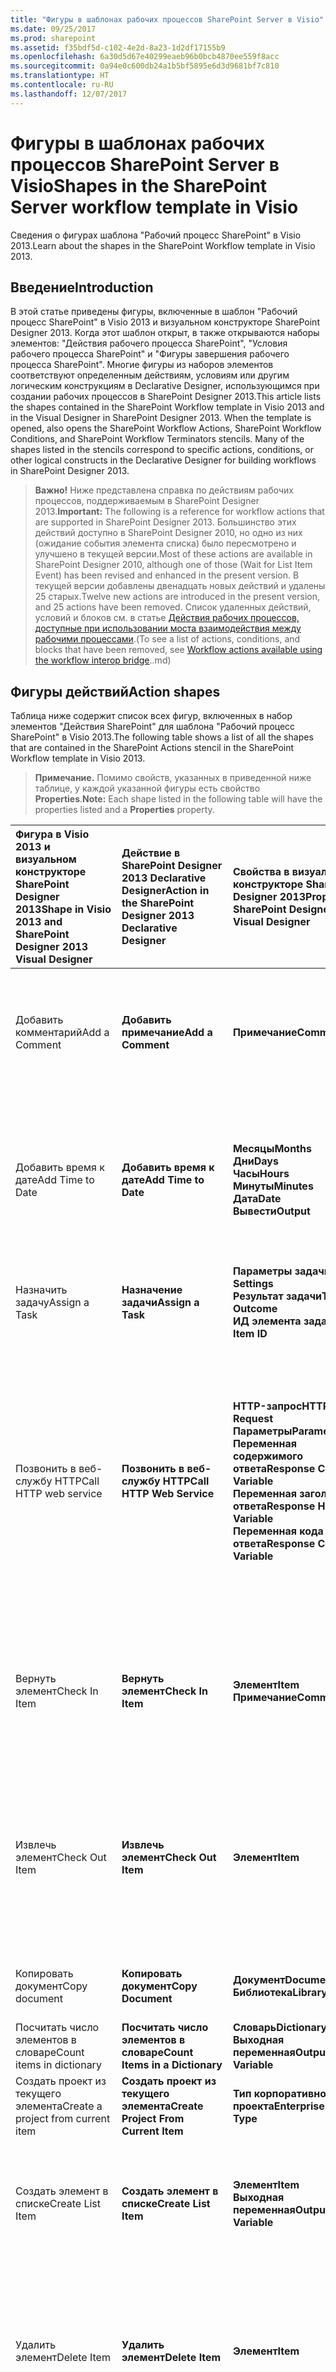 ```yaml
---
title: "Фигуры в шаблонах рабочих процессов SharePoint Server в Visio"
ms.date: 09/25/2017
ms.prod: sharepoint
ms.assetid: f35bdf5d-c102-4e2d-8a23-1d2df17155b9
ms.openlocfilehash: 6a30d5d67e40299eaeb96b0bcb4870ee559f8acc
ms.sourcegitcommit: 0a94e0c600db24a1b5bf5895e6d3d9681bf7c810
ms.translationtype: HT
ms.contentlocale: ru-RU
ms.lasthandoff: 12/07/2017
---
```

# <a name="shapes-in-the-sharepoint-server-workflow-template-in-visio"></a><span data-ttu-id="201c4-102">Фигуры в шаблонах рабочих процессов SharePoint Server в Visio</span><span class="sxs-lookup"><span data-stu-id="201c4-102">Shapes in the SharePoint Server workflow template in Visio</span></span>
<span data-ttu-id="201c4-103">Сведения о фигурах шаблона "Рабочий процесс SharePoint" в Visio 2013.</span><span class="sxs-lookup"><span data-stu-id="201c4-103">Learn about the shapes in the SharePoint Workflow template in Visio 2013.</span></span>
## <a name="introduction"></a><span data-ttu-id="201c4-104">Введение</span><span class="sxs-lookup"><span data-stu-id="201c4-104">Introduction</span></span>
<span data-ttu-id="201c4-105"><a name="VSSPD_Shapes_Intro"> </a></span><span class="sxs-lookup"><span data-stu-id="201c4-105"><a name="VSSPD_Shapes_Intro"> </a></span></span>

<span data-ttu-id="201c4-p101">В этой статье приведены фигуры, включенные в шаблон "Рабочий процесс SharePoint" в Visio 2013 и визуальном конструкторе SharePoint Designer 2013. Когда этот шаблон открыт, в также открываются наборы элементов: "Действия рабочего процесса SharePoint", "Условия рабочего процесса SharePoint" и "Фигуры завершения рабочего процесса SharePoint". Многие фигуры из наборов элементов соответствуют определенным действиям, условиям или другим логическим конструкциям в Declarative Designer, использующимся при создании рабочих процессов в SharePoint Designer 2013.</span><span class="sxs-lookup"><span data-stu-id="201c4-p101">This article lists the shapes contained in the SharePoint Workflow template in Visio 2013 and in the Visual Designer in SharePoint Designer 2013. When the template is opened, also opens the SharePoint Workflow Actions, SharePoint Workflow Conditions, and SharePoint Workflow Terminators stencils. Many of the shapes listed in the stencils correspond to specific actions, conditions, or other logical constructs in the Declarative Designer for building workflows in SharePoint Designer 2013.</span></span>
  
    
    

> <span data-ttu-id="201c4-109">**Важно!** Ниже представлена справка по действиям рабочих процессов, поддерживаемым в SharePoint Designer 2013.</span><span class="sxs-lookup"><span data-stu-id="201c4-109">**Important:** The following is a reference for workflow actions that are supported in SharePoint Designer 2013.</span></span> <span data-ttu-id="201c4-110">Большинство этих действий доступно в SharePoint Designer 2010, но одно из них (ожидание события элемента списка) было пересмотрено и улучшено в текущей версии.</span><span class="sxs-lookup"><span data-stu-id="201c4-110">Most of these actions are available in SharePoint Designer 2010, although one of those (Wait for List Item Event) has been revised and enhanced in the present version.</span></span> <span data-ttu-id="201c4-111">В текущей версии добавлены двенадцать новых действий и удалены 25 старых.</span><span class="sxs-lookup"><span data-stu-id="201c4-111">Twelve new actions are introduced in the present version, and 25 actions have been removed.</span></span> <span data-ttu-id="201c4-112">Список удаленных действий, условий и блоков см. в статье [Действия рабочих процессов, доступные при использовании моста взаимодействия между рабочими процессами](workflow-actions-available-using-the-workflow-interop-bridge.md).</span><span class="sxs-lookup"><span data-stu-id="201c4-112">(To see a list of actions, conditions, and blocks that have been removed, see  [Workflow actions available using the workflow interop bridge](workflow-actions-available-using-the-workflow-interop-bridge.md)..md)</span></span> 
  
    
    


## <a name="action-shapes"></a><span data-ttu-id="201c4-113">Фигуры действий</span><span class="sxs-lookup"><span data-stu-id="201c4-113">Action shapes</span></span>
<span data-ttu-id="201c4-114"><a name="VSSDP_Actions"> </a></span><span class="sxs-lookup"><span data-stu-id="201c4-114"><a name="VSSDP_Actions"> </a></span></span>

<span data-ttu-id="201c4-115">Таблица ниже содержит список всех фигур, включенных в набор элементов "Действия SharePoint" для шаблона "Рабочий процесс SharePoint" в Visio 2013.</span><span class="sxs-lookup"><span data-stu-id="201c4-115">The following table shows a list of all the shapes that are contained in the SharePoint Actions stencil in the SharePoint Workflow template in Visio 2013.</span></span>
  
    
    

> <span data-ttu-id="201c4-116">**Примечание.** Помимо свойств, указанных в приведенной ниже таблице, у каждой указанной фигуры есть свойство **Properties**.</span><span class="sxs-lookup"><span data-stu-id="201c4-116">**Note:** Each shape listed in the following table will have the properties listed and a **Properties** property.</span></span>
  
    
    



|<span data-ttu-id="201c4-117">**Фигура в Visio 2013 и визуальном конструкторе SharePoint Designer 2013**</span><span class="sxs-lookup"><span data-stu-id="201c4-117">**Shape in Visio 2013 and SharePoint Designer 2013 Visual Designer**</span></span>|<span data-ttu-id="201c4-118">**Действие в SharePoint Designer 2013 Declarative Designer**</span><span class="sxs-lookup"><span data-stu-id="201c4-118">**Action in the SharePoint Designer 2013 Declarative Designer**</span></span>|<span data-ttu-id="201c4-119">**Свойства в визуальном конструкторе SharePoint Designer 2013**</span><span class="sxs-lookup"><span data-stu-id="201c4-119">**Properties in SharePoint Designer 2013 Visual Designer**</span></span>|<span data-ttu-id="201c4-120">**Описание**</span><span class="sxs-lookup"><span data-stu-id="201c4-120">**Description**</span></span>|
|:-----|:-----|:-----|:-----|
|<span data-ttu-id="201c4-121">Добавить комментарий</span><span class="sxs-lookup"><span data-stu-id="201c4-121">Add a Comment</span></span>  <br/> |<span data-ttu-id="201c4-122">**Добавить примечание**</span><span class="sxs-lookup"><span data-stu-id="201c4-122">**Add a Comment**</span></span> <br/> |<span data-ttu-id="201c4-123">**Примечание**</span><span class="sxs-lookup"><span data-stu-id="201c4-123">**Comment**</span></span> <br/> |<span data-ttu-id="201c4-p103">Позволяет оставлять в конструкторе рабочих процессов информативные примечания для справки. Это особенно полезно, когда с рабочим процессом одновременно работают другие пользователи.</span><span class="sxs-lookup"><span data-stu-id="201c4-p103">Enables you to leave informative comments in the workflow designer for reference purposes. This is especially helpful when there are other users collaborating on the workflow.</span></span>  <br/> |
|<span data-ttu-id="201c4-126">Добавить время к дате</span><span class="sxs-lookup"><span data-stu-id="201c4-126">Add Time to Date</span></span>  <br/> |<span data-ttu-id="201c4-127">**Добавить время к дате**</span><span class="sxs-lookup"><span data-stu-id="201c4-127">**Add Time to Date**</span></span> <br/> |<span data-ttu-id="201c4-128">**Месяцы**</span><span class="sxs-lookup"><span data-stu-id="201c4-128">**Months**</span></span> <br/> <span data-ttu-id="201c4-129">**Дни**</span><span class="sxs-lookup"><span data-stu-id="201c4-129">**Days**</span></span> <br/> <span data-ttu-id="201c4-130">**Часы**</span><span class="sxs-lookup"><span data-stu-id="201c4-130">**Hours**</span></span> <br/> <span data-ttu-id="201c4-131">**Минуты**</span><span class="sxs-lookup"><span data-stu-id="201c4-131">**Minutes**</span></span> <br/> <span data-ttu-id="201c4-132">**Дата**</span><span class="sxs-lookup"><span data-stu-id="201c4-132">**Date**</span></span> <br/> <span data-ttu-id="201c4-133">**Вывести**</span><span class="sxs-lookup"><span data-stu-id="201c4-133">**Output**</span></span> <br/> |<span data-ttu-id="201c4-p104">Добавляет конкретное время в минутах, часах, днях или месяцах к дате и сохраняет выходное значение как переменную. Дата может быть текущей датой, указанной датой или подстановкой. Значение "Текущая дата" возвращает значение полуночи в формате UTC.</span><span class="sxs-lookup"><span data-stu-id="201c4-p104">Adds a specific time in minutes, hours, days, or months to a date, and stores the output value as a variable. The date can be a current data, specific date, or a lookup. The 'Current Date' value returns UTC midnight.</span></span>  <br/> |
|<span data-ttu-id="201c4-137">Назначить задачу</span><span class="sxs-lookup"><span data-stu-id="201c4-137">Assign a Task</span></span>  <br/> |<span data-ttu-id="201c4-138">**Назначение задачи**</span><span class="sxs-lookup"><span data-stu-id="201c4-138">**Assign a Task**</span></span> <br/> |<span data-ttu-id="201c4-139">**Параметры задачи**</span><span class="sxs-lookup"><span data-stu-id="201c4-139">**Task Settings**</span></span> <br/> <span data-ttu-id="201c4-140">**Результат задачи**</span><span class="sxs-lookup"><span data-stu-id="201c4-140">**Task Outcome**</span></span> <br/> <span data-ttu-id="201c4-141">**ИД элемента задачи**</span><span class="sxs-lookup"><span data-stu-id="201c4-141">**Task Item ID**</span></span> <br/> |<span data-ttu-id="201c4-142">Назначает пользователю задачу рабочего процесса и устанавливает конечный срок завершения проекта.</span><span class="sxs-lookup"><span data-stu-id="201c4-142">Assigns a workflow task to a user and establishes a due date for completion of the task.</span></span>  <br/> |
|<span data-ttu-id="201c4-143">Позвонить в веб-службу HTTP</span><span class="sxs-lookup"><span data-stu-id="201c4-143">Call HTTP web service</span></span>  <br/> |<span data-ttu-id="201c4-144">**Позвонить в веб-службу HTTP**</span><span class="sxs-lookup"><span data-stu-id="201c4-144">**Call HTTP Web Service**</span></span> <br/> |<span data-ttu-id="201c4-145">**HTTP-запрос**</span><span class="sxs-lookup"><span data-stu-id="201c4-145">**HTTP Request**</span></span> <br/> <span data-ttu-id="201c4-146">**Параметры**</span><span class="sxs-lookup"><span data-stu-id="201c4-146">**Parameters**</span></span> <br/> <span data-ttu-id="201c4-147">**Переменная содержимого ответа**</span><span class="sxs-lookup"><span data-stu-id="201c4-147">**Response Content Variable**</span></span> <br/> <span data-ttu-id="201c4-148">**Переменная заголовка ответа**</span><span class="sxs-lookup"><span data-stu-id="201c4-148">**Response Header Variable**</span></span> <br/> <span data-ttu-id="201c4-149">**Переменная кода ответа**</span><span class="sxs-lookup"><span data-stu-id="201c4-149">**Response Code Variable**</span></span> <br/> |<span data-ttu-id="201c4-150">Работает в качестве вызова метода из веб-службы HTTP.</span><span class="sxs-lookup"><span data-stu-id="201c4-150">Functions as a method call to a HTTP web service.</span></span>  <br/> <span data-ttu-id="201c4-151">**Примечание.** Текущая сборка поддерживает вызовы SharePoint только для **анонимных** служб HTTP и только с использованием **строковых** параметров и возвращаемых данных.</span><span class="sxs-lookup"><span data-stu-id="201c4-151">**Note:** The current build supports SharePoint calls only to **anonymous** HTTP services and only using **string** parameters and return types.</span></span> <span data-ttu-id="201c4-152">Кроме того, не поддерживаются составные XML-элементы.</span><span class="sxs-lookup"><span data-stu-id="201c4-152">Also, we do not support composite XML elements.</span></span> <span data-ttu-id="201c4-153">Кроме того, обратите внимание, что в настоящее время поддерживается только классическая служба ASMX и не поддерживается служба WCG.</span><span class="sxs-lookup"><span data-stu-id="201c4-153">Note, too, that we currently support classic ASMX only and do not provide support for the WCG service.</span></span>          |
|<span data-ttu-id="201c4-154">Вернуть элемент</span><span class="sxs-lookup"><span data-stu-id="201c4-154">Check In Item</span></span>  <br/> |<span data-ttu-id="201c4-155">**Вернуть элемент**</span><span class="sxs-lookup"><span data-stu-id="201c4-155">**Check In Item**</span></span> <br/> |<span data-ttu-id="201c4-156">**Элемент**</span><span class="sxs-lookup"><span data-stu-id="201c4-156">**Item**</span></span> <br/> <span data-ttu-id="201c4-157">**Примечание**</span><span class="sxs-lookup"><span data-stu-id="201c4-157">**Comment**</span></span> <br/> |<span data-ttu-id="201c4-158">Возвращает извлеченный элемент. Вернуть можно только элементы из библиотеки документов.</span><span class="sxs-lookup"><span data-stu-id="201c4-158">Checks in an item that is checked out. You can check in items only from a document library.</span></span>  <br/> <span data-ttu-id="201c4-159">**Внимание!** При попытке вернуть элемент, который не был извлечен, происходит сбой рабочего процесса.</span><span class="sxs-lookup"><span data-stu-id="201c4-159">**Caution:** The workflow crashes if you try to check in an item that is not checked out.</span></span>           |
|<span data-ttu-id="201c4-160">Извлечь элемент</span><span class="sxs-lookup"><span data-stu-id="201c4-160">Check Out Item</span></span>  <br/> |<span data-ttu-id="201c4-161">**Извлечь элемент**</span><span class="sxs-lookup"><span data-stu-id="201c4-161">**Check Out Item**</span></span> <br/> |<span data-ttu-id="201c4-162">**Элемент**</span><span class="sxs-lookup"><span data-stu-id="201c4-162">**Item**</span></span> <br/> |<span data-ttu-id="201c4-p106">Извлекает элемент. Рабочий процесс проверяет, возвращен ли элемент, прежде чем извлекать документ. Вы можете извлекать элементы только из библиотеки на сайте.  </span><span class="sxs-lookup"><span data-stu-id="201c4-p106">Checks out an item. The workflow verifies whether the item is checked in before it checks out a document. You can check out items only from a library in your site.  </span></span><br/> <span data-ttu-id="201c4-166">**Внимание!** При попытке извлечь элемент, который не был возвращен, происходит сбой рабочего процесса.</span><span class="sxs-lookup"><span data-stu-id="201c4-166">**Caution:** The workflow crashes if you try to check out an item that is not checked in.</span></span>           |
|<span data-ttu-id="201c4-167">Копировать документ</span><span class="sxs-lookup"><span data-stu-id="201c4-167">Copy document</span></span>  <br/> |<span data-ttu-id="201c4-168">**Копировать документ**</span><span class="sxs-lookup"><span data-stu-id="201c4-168">**Copy Document**</span></span> <br/> |<span data-ttu-id="201c4-169">**Документ**</span><span class="sxs-lookup"><span data-stu-id="201c4-169">**Document**</span></span> <br/> <span data-ttu-id="201c4-170">**Библиотека**</span><span class="sxs-lookup"><span data-stu-id="201c4-170">**Library**</span></span> <br/> |<span data-ttu-id="201c4-171">Копирует документ из текущего списка в другой список библиотеки документов.</span><span class="sxs-lookup"><span data-stu-id="201c4-171">Copies a document from the current list to a different Document Library list.</span></span>  <br/> |
|<span data-ttu-id="201c4-172">Посчитать число элементов в словаре</span><span class="sxs-lookup"><span data-stu-id="201c4-172">Count items in dictionary</span></span>  <br/> |<span data-ttu-id="201c4-173">**Посчитать число элементов в словаре**</span><span class="sxs-lookup"><span data-stu-id="201c4-173">**Count Items in a Dictionary**</span></span> <br/> |<span data-ttu-id="201c4-174">**Словарь**</span><span class="sxs-lookup"><span data-stu-id="201c4-174">**Dictionary**</span></span> <br/> <span data-ttu-id="201c4-175">**Выходная переменная**</span><span class="sxs-lookup"><span data-stu-id="201c4-175">**Output Variable**</span></span> <br/> |<span data-ttu-id="201c4-176">Подсчитывает число элементов в переменной словаря.</span><span class="sxs-lookup"><span data-stu-id="201c4-176">Counts the number of items in a dictionary variable.</span></span>  <br/> |
|<span data-ttu-id="201c4-177">Создать проект из текущего элемента</span><span class="sxs-lookup"><span data-stu-id="201c4-177">Create a project from current item</span></span>  <br/> |<span data-ttu-id="201c4-178">**Создать проект из текущего элемента**</span><span class="sxs-lookup"><span data-stu-id="201c4-178">**Create Project From Current Item**</span></span> <br/> |<span data-ttu-id="201c4-179">**Тип корпоративного проекта**</span><span class="sxs-lookup"><span data-stu-id="201c4-179">**Enterprise Project Type**</span></span> <br/> |<span data-ttu-id="201c4-180">Берет текущий элемент и создает новый проект на сайте PWA фермы SharePoint.</span><span class="sxs-lookup"><span data-stu-id="201c4-180">Takes the current item and creates a new project in the SharePoint farm PWA site.</span></span>  <br/> |
|<span data-ttu-id="201c4-181">Создать элемент в списке</span><span class="sxs-lookup"><span data-stu-id="201c4-181">Create List Item</span></span>  <br/> |<span data-ttu-id="201c4-182">**Создать элемент в списке**</span><span class="sxs-lookup"><span data-stu-id="201c4-182">**Create List Item**</span></span> <br/> |<span data-ttu-id="201c4-183">**Элемент**</span><span class="sxs-lookup"><span data-stu-id="201c4-183">**Item**</span></span> <br/> <span data-ttu-id="201c4-184">**Выходная переменная**</span><span class="sxs-lookup"><span data-stu-id="201c4-184">**Output Variable**</span></span> <br/> |<span data-ttu-id="201c4-p107">Создает элемент в указанном списке. В новом элементе вы можете задать поля и значения. Это действие подойдет, если нужно создать элемент с определенными данными.</span><span class="sxs-lookup"><span data-stu-id="201c4-p107">Creates a new list item in the list that you specify. You can supply the fields and values in the new item. You can use this action whenever you want a new item to be created with specific information.</span></span>  <br/> |
|<span data-ttu-id="201c4-188">Удалить элемент</span><span class="sxs-lookup"><span data-stu-id="201c4-188">Delete Item</span></span>  <br/> |<span data-ttu-id="201c4-189">**Удалить элемент**</span><span class="sxs-lookup"><span data-stu-id="201c4-189">**Delete Item**</span></span> <br/> |<span data-ttu-id="201c4-190">**Элемент**</span><span class="sxs-lookup"><span data-stu-id="201c4-190">**Item**</span></span> <br/> |<span data-ttu-id="201c4-191">Удаляет элемент.</span><span class="sxs-lookup"><span data-stu-id="201c4-191">Deletes an item.</span></span>  <br/> <span data-ttu-id="201c4-192">**Примечание.** Это действие завершается на компьютере, на котором запущен обработчик Workflow Manager. При этом возникает исключение **System.InvalidOperationException**.</span><span class="sxs-lookup"><span data-stu-id="201c4-192">**Note:** This action is terminated on the computer running the Workflow Manager workflow engine and throws a **System.InvalidOperationException** exception.</span></span> <span data-ttu-id="201c4-193">Решения этой проблемы нет.</span><span class="sxs-lookup"><span data-stu-id="201c4-193">There is no workaround.</span></span>          |
|<span data-ttu-id="201c4-194">Отменить извлечение</span><span class="sxs-lookup"><span data-stu-id="201c4-194">Discard Check Out</span></span>  <br/> |<span data-ttu-id="201c4-195">**Отменить извлечение элемента**</span><span class="sxs-lookup"><span data-stu-id="201c4-195">**Discard Check Out Item**</span></span> <br/> |<span data-ttu-id="201c4-196">**Элемент**</span><span class="sxs-lookup"><span data-stu-id="201c4-196">**Item**</span></span> <br/> |<span data-ttu-id="201c4-197">Отменяет изменения и возвращает элемент, если он был извлечен и изменен.</span><span class="sxs-lookup"><span data-stu-id="201c4-197">Discards the changes and checks the item back in if an item is checked out and changes have been made to it.</span></span>  <br/> <span data-ttu-id="201c4-198">**Внимание!** При попытке вернуть элемент, который не был извлечен, происходит сбой рабочего процесса.</span><span class="sxs-lookup"><span data-stu-id="201c4-198">**Caution:** The workflow crashes if you try to check in an item that is not checked out.</span></span>           |
|<span data-ttu-id="201c4-199">Вычислить</span><span class="sxs-lookup"><span data-stu-id="201c4-199">Do Calculation</span></span>  <br/> |<span data-ttu-id="201c4-200">**Выполнить вычисление**</span><span class="sxs-lookup"><span data-stu-id="201c4-200">**Do Calculation**</span></span> <br/> |<span data-ttu-id="201c4-201">**LeftOperand**</span><span class="sxs-lookup"><span data-stu-id="201c4-201">**LeftOperand**</span></span> <br/> <span data-ttu-id="201c4-202">**Оператор**</span><span class="sxs-lookup"><span data-stu-id="201c4-202">**Operator**</span></span> <br/> <span data-ttu-id="201c4-203">**RightOperand**</span><span class="sxs-lookup"><span data-stu-id="201c4-203">**RightOperand**</span></span> <br/> <span data-ttu-id="201c4-204">**Для**</span><span class="sxs-lookup"><span data-stu-id="201c4-204">**To**</span></span> <br/> |<span data-ttu-id="201c4-205">Выполняет арифметическое вычисление и сохраняет выходное значение как переменную.</span><span class="sxs-lookup"><span data-stu-id="201c4-205">Performs an arithmetic calculation and stores the output value in a variable.</span></span>  <br/> <span data-ttu-id="201c4-206">**Примечание.** В SharePoint это действие поддерживает только числовой тип **Double**.</span><span class="sxs-lookup"><span data-stu-id="201c4-206">**Note:** For SharePoint, this action supports only the **Double** numeric type.</span></span> <span data-ttu-id="201c4-207">Целые числа не поддерживаются.</span><span class="sxs-lookup"><span data-stu-id="201c4-207">Integers are not supported.</span></span> <span data-ttu-id="201c4-208">Использование оператора "+" (объединение) для строк не поддерживается.</span><span class="sxs-lookup"><span data-stu-id="201c4-208">Use of the "+" operator (concatenation) for strings is not supported.</span></span>          |
|<span data-ttu-id="201c4-209">Извлечь подстроку из конца строки</span><span class="sxs-lookup"><span data-stu-id="201c4-209">Extract Substring from End of String</span></span>  <br/> |<span data-ttu-id="201c4-210">**Извлечь подстроку из конца строки**</span><span class="sxs-lookup"><span data-stu-id="201c4-210">**Extract Substring from End of String**</span></span> <br/> |<span data-ttu-id="201c4-211">**Число знаков**</span><span class="sxs-lookup"><span data-stu-id="201c4-211">**Number of Characters**</span></span> <br/> <span data-ttu-id="201c4-212">**Строка**</span><span class="sxs-lookup"><span data-stu-id="201c4-212">**String**</span></span> <br/> <span data-ttu-id="201c4-213">**Вывести**</span><span class="sxs-lookup"><span data-stu-id="201c4-213">**Output**</span></span> <br/> |<span data-ttu-id="201c4-214">Копирует указанное число символов, начиная с конца строки, и сохраняет результат в переменную.</span><span class="sxs-lookup"><span data-stu-id="201c4-214">Copies a specified number of characters starting from the end of a string and stores the output in a variable.</span></span>  <br/> |
|<span data-ttu-id="201c4-215">Извлечь подстроку, начиная с определенного символа строки</span><span class="sxs-lookup"><span data-stu-id="201c4-215">Extract Substring from Index of String</span></span>  <br/> |<span data-ttu-id="201c4-216">**Извлечь подстроку из индекса строки**</span><span class="sxs-lookup"><span data-stu-id="201c4-216">**Extract Substring from Index of String**</span></span> <br/> |<span data-ttu-id="201c4-217">**Строка**</span><span class="sxs-lookup"><span data-stu-id="201c4-217">**String**</span></span> <br/> <span data-ttu-id="201c4-218">**Индекс**</span><span class="sxs-lookup"><span data-stu-id="201c4-218">**Index**</span></span> <br/> <span data-ttu-id="201c4-219">**Вывести**</span><span class="sxs-lookup"><span data-stu-id="201c4-219">**Output**</span></span> <br/> |<span data-ttu-id="201c4-220">Копирует подстроку, начиная с определенного символа строки, и заносит значение в переменную.</span><span class="sxs-lookup"><span data-stu-id="201c4-220">Copies a substring starting at a specified index in the string and places the value in a variable.</span></span>  <br/> <span data-ttu-id="201c4-221">**Примечание.** Помните, что значения индексов в текущей сборке ознакомительной технической версии SharePoint Designer начинаются с нуля, но значения в SharePoint Designer 2010 индексируются начиная с 1.</span><span class="sxs-lookup"><span data-stu-id="201c4-221">**Note:** Be aware that although the index value in the present Technical Preview build of SharePoint Designer is zero-based, values in SharePoint Designer 2010 were indexed starting at 1.</span></span>           |
|<span data-ttu-id="201c4-222">Извлечь подстроку из начала строки</span><span class="sxs-lookup"><span data-stu-id="201c4-222">Extract Substring from Start of String</span></span>  <br/> |<span data-ttu-id="201c4-223">**Извлечь подстроку из начала строки**</span><span class="sxs-lookup"><span data-stu-id="201c4-223">**Extract Substring from Start of String**</span></span> <br/> |<span data-ttu-id="201c4-224">**Число знаков**</span><span class="sxs-lookup"><span data-stu-id="201c4-224">**Number of Characters**</span></span> <br/> <span data-ttu-id="201c4-225">**Строка**</span><span class="sxs-lookup"><span data-stu-id="201c4-225">**String**</span></span> <br/> <span data-ttu-id="201c4-226">**Вывести**</span><span class="sxs-lookup"><span data-stu-id="201c4-226">**Output**</span></span> <br/> |<span data-ttu-id="201c4-227">Копирует указанное число символов с начала строки и сохраняет результат в переменную.</span><span class="sxs-lookup"><span data-stu-id="201c4-227">Copies a specified number of characters beginning at the start of a string and stores the output in a variable.</span></span>  <br/> |
|<span data-ttu-id="201c4-228">Извлечь подстроку указанной длины, начиная с определенного символа строки</span><span class="sxs-lookup"><span data-stu-id="201c4-228">Extract Substring of String from Index with Length</span></span>  <br/> |<span data-ttu-id="201c4-229">**Извлечь подстроку строки из индекса длины**</span><span class="sxs-lookup"><span data-stu-id="201c4-229">**Extract Substring of String from Index with Length**</span></span> <br/> |<span data-ttu-id="201c4-230">**Строка**</span><span class="sxs-lookup"><span data-stu-id="201c4-230">**String**</span></span> <br/> <span data-ttu-id="201c4-231">**Индекс**</span><span class="sxs-lookup"><span data-stu-id="201c4-231">**Index**</span></span> <br/> <span data-ttu-id="201c4-232">**Число знаков**</span><span class="sxs-lookup"><span data-stu-id="201c4-232">**Number of Characters**</span></span> <br/> <span data-ttu-id="201c4-233">**Вывести**</span><span class="sxs-lookup"><span data-stu-id="201c4-233">**Output**</span></span> <br/> |<span data-ttu-id="201c4-234">Копирует подстроку, состоящую из указанного количества символов, начиная с определенного символа строки, и заносит значение в переменную.</span><span class="sxs-lookup"><span data-stu-id="201c4-234">Copies out a substring comprising a specified number of characters, starting at a specified index in the string, and places the value in a variable.</span></span>  <br/> <span data-ttu-id="201c4-235">**Примечание.** Помните, что значения индексов в текущей сборке ознакомительной технической версии SharePoint Designer начинаются с нуля, но значения в SharePoint Designer 2010 индексируются начиная с 1.</span><span class="sxs-lookup"><span data-stu-id="201c4-235">**Note:** Be aware that although the index value in the present Technical Preview build of SharePoint Designer is zero-based, values in SharePoint Designer 2010 were indexed starting at 1.</span></span>           |
|<span data-ttu-id="201c4-236">Найти интервал между датами</span><span class="sxs-lookup"><span data-stu-id="201c4-236">Find Interval Between Dates</span></span>  <br/> |<span data-ttu-id="201c4-237">**Найти интервал между датами**</span><span class="sxs-lookup"><span data-stu-id="201c4-237">**Find Interval Between Dates**</span></span> <br/> |<span data-ttu-id="201c4-238">**Единица**</span><span class="sxs-lookup"><span data-stu-id="201c4-238">**Units**</span></span> <br/> <span data-ttu-id="201c4-239">**Дата начала**</span><span class="sxs-lookup"><span data-stu-id="201c4-239">**Start Date**</span></span> <br/> <span data-ttu-id="201c4-240">**Дата окончания**</span><span class="sxs-lookup"><span data-stu-id="201c4-240">**End Date**</span></span> <br/> <span data-ttu-id="201c4-241">**Вывести**</span><span class="sxs-lookup"><span data-stu-id="201c4-241">**Output**</span></span> <br/> |<span data-ttu-id="201c4-242">Вычисляет интервал времени между двумя датами в минутах, часах или днях и сохраняет результат в переменную.</span><span class="sxs-lookup"><span data-stu-id="201c4-242">Calculates the time interval in minutes, hours, or days between two dates and stores the output in a variable.</span></span>  <br/> |
|<span data-ttu-id="201c4-243">Найти подстроку в строке</span><span class="sxs-lookup"><span data-stu-id="201c4-243">Find substring in string</span></span>  <br/> |<span data-ttu-id="201c4-244">**Найти подстроку в строке**</span><span class="sxs-lookup"><span data-stu-id="201c4-244">**Find Substring in String**</span></span> <br/> |<span data-ttu-id="201c4-245">**подстрока**</span><span class="sxs-lookup"><span data-stu-id="201c4-245">**Substring**</span></span> <br/> <span data-ttu-id="201c4-246">**Строка**</span><span class="sxs-lookup"><span data-stu-id="201c4-246">**String**</span></span> <br/> <span data-ttu-id="201c4-247">**Вывести**</span><span class="sxs-lookup"><span data-stu-id="201c4-247">**Output**</span></span> <br/> |<span data-ttu-id="201c4-248">Ищет определенную подстроку внутри строки и возвращает индекс начального положения подстроки.</span><span class="sxs-lookup"><span data-stu-id="201c4-248">Finds a particular substring inside of a string and returns the index of the substrings's starting position.</span></span>  <br/> |
|<span data-ttu-id="201c4-249">Получить элемент из словаря</span><span class="sxs-lookup"><span data-stu-id="201c4-249">Get item from dictionary</span></span>  <br/> |<span data-ttu-id="201c4-250">**Получить элемент из словаря**</span><span class="sxs-lookup"><span data-stu-id="201c4-250">**Get Item From Dictionary**</span></span> <br/> |<span data-ttu-id="201c4-251">**Имя или путь элемента**</span><span class="sxs-lookup"><span data-stu-id="201c4-251">**Item Name of Path**</span></span> <br/> <span data-ttu-id="201c4-252">**Словарь**</span><span class="sxs-lookup"><span data-stu-id="201c4-252">**Dictionary**</span></span> <br/> <span data-ttu-id="201c4-253">**Выходная переменная**</span><span class="sxs-lookup"><span data-stu-id="201c4-253">**Output Variable**</span></span> <br/> |<span data-ttu-id="201c4-254">Возвращает определенный элемент из переменной словаря.</span><span class="sxs-lookup"><span data-stu-id="201c4-254">Returns a particular item from a dictionary variable.</span></span>  <br/> |
|<span data-ttu-id="201c4-255">Записать в журнал</span><span class="sxs-lookup"><span data-stu-id="201c4-255">Log to History List</span></span>  <br/> |<span data-ttu-id="201c4-256">**Записать в журнал**</span><span class="sxs-lookup"><span data-stu-id="201c4-256">**Log to History List**</span></span> <br/> |<span data-ttu-id="201c4-257">**Сообщение**</span><span class="sxs-lookup"><span data-stu-id="201c4-257">**Message**</span></span> <br/> |<span data-ttu-id="201c4-258">Записывает сообщение из списка предопределенных элементов сообщений в список журнала рабочих процессов.</span><span class="sxs-lookup"><span data-stu-id="201c4-258">Writes a message from a list of predefined message items to the workflow history list.</span></span>  <br/> |
|<span data-ttu-id="201c4-259">Сделать паузу в течение интервала времени</span><span class="sxs-lookup"><span data-stu-id="201c4-259">Pause for Duration</span></span>  <br/> |<span data-ttu-id="201c4-260">**Сделать паузу в течение интервала времени**</span><span class="sxs-lookup"><span data-stu-id="201c4-260">**Pause for Duration**</span></span> <br/> |<span data-ttu-id="201c4-261">**Дни**</span><span class="sxs-lookup"><span data-stu-id="201c4-261">**Days**</span></span> <br/> <span data-ttu-id="201c4-262">**Часы**</span><span class="sxs-lookup"><span data-stu-id="201c4-262">**Hours**</span></span> <br/> <span data-ttu-id="201c4-263">**Минуты**</span><span class="sxs-lookup"><span data-stu-id="201c4-263">**Minutes**</span></span> <br/> |<span data-ttu-id="201c4-264">Останавливает выполнение рабочего процесса на указанный интервал времени, заданный в днях, часах и минутах.</span><span class="sxs-lookup"><span data-stu-id="201c4-264">Causes a workflow to pause executing for a specified time interval, in days, hours, and minutes.</span></span>  <br/> |
|<span data-ttu-id="201c4-265">Сделать паузу до даты</span><span class="sxs-lookup"><span data-stu-id="201c4-265">Pause until Date</span></span>  <br/> |<span data-ttu-id="201c4-266">**Приостановить до даты**</span><span class="sxs-lookup"><span data-stu-id="201c4-266">**Pause Until Date**</span></span> <br/> |<span data-ttu-id="201c4-267">**Дата**</span><span class="sxs-lookup"><span data-stu-id="201c4-267">**Date**</span></span> <br/> |<span data-ttu-id="201c4-268">Останавливает выполнение рабочего процесса до указанных даты и времени.</span><span class="sxs-lookup"><span data-stu-id="201c4-268">Causes a workflow to pause executing until a specified date and time.</span></span>  <br/> |
|<span data-ttu-id="201c4-269">Заменить подстроку в строке</span><span class="sxs-lookup"><span data-stu-id="201c4-269">Replace substring in String</span></span>  <br/> |<span data-ttu-id="201c4-270">**Заменить подстроку в строке**</span><span class="sxs-lookup"><span data-stu-id="201c4-270">**Replace Substring in String**</span></span> <br/> |<span data-ttu-id="201c4-271">**Строка поиска**</span><span class="sxs-lookup"><span data-stu-id="201c4-271">**Search String**</span></span> <br/> <span data-ttu-id="201c4-272">**Заменить строку**</span><span class="sxs-lookup"><span data-stu-id="201c4-272">**Replace String**</span></span> <br/> <span data-ttu-id="201c4-273">**Строка**</span><span class="sxs-lookup"><span data-stu-id="201c4-273">**String**</span></span> <br/> <span data-ttu-id="201c4-274">**Вывести**</span><span class="sxs-lookup"><span data-stu-id="201c4-274">**Output**</span></span> <br/> |<span data-ttu-id="201c4-275">Заменяет определенную подстроку другой подстрокой.</span><span class="sxs-lookup"><span data-stu-id="201c4-275">Replaces a particular substring with another substring.</span></span>  <br/> |
|<span data-ttu-id="201c4-276">Отправить сообщение электронной почты</span><span class="sxs-lookup"><span data-stu-id="201c4-276">Send an Email</span></span>  <br/> |<span data-ttu-id="201c4-277">**Отправить сообщение**</span><span class="sxs-lookup"><span data-stu-id="201c4-277">**Send an email**</span></span> <br/> |<span data-ttu-id="201c4-278">**Отправить сообщение**</span><span class="sxs-lookup"><span data-stu-id="201c4-278">**Email**</span></span> <br/> |<span data-ttu-id="201c4-279">Автоматически отправляет сообщение электронной почты, которое содержит предопределенное сообщение для пользователя или группы, когда происходит указанное событие рабочего процесса.</span><span class="sxs-lookup"><span data-stu-id="201c4-279">Automatically sends an email message that contains a predetermined message to a user or group when a specified workflow event occurs.</span></span>  <br/> <span data-ttu-id="201c4-280">**Важно!** Если сайт не добавлен в список "Надежные сайты", то сообщения направляются в папку нежелательной почты Outlook.</span><span class="sxs-lookup"><span data-stu-id="201c4-280">**Important:** If the site is not added to the Trusted Sites list then emails are routed to the Outlook Junk folder.</span></span>           |
|<span data-ttu-id="201c4-281">Задать поле в текущем элементе</span><span class="sxs-lookup"><span data-stu-id="201c4-281">Set field in Current Item</span></span>  <br/> |<span data-ttu-id="201c4-282">**Задать поле в текущем элементе**</span><span class="sxs-lookup"><span data-stu-id="201c4-282">**Set Field in Current Item**</span></span> <br/> |<span data-ttu-id="201c4-283">**Поле**</span><span class="sxs-lookup"><span data-stu-id="201c4-283">**Field**</span></span> <br/> <span data-ttu-id="201c4-284">**Значение**</span><span class="sxs-lookup"><span data-stu-id="201c4-284">**Value**</span></span> <br/> |<span data-ttu-id="201c4-285">Задает значение для поля в текущем элементе.</span><span class="sxs-lookup"><span data-stu-id="201c4-285">Sets a field in the current item to a value.</span></span>  <br/> |
|<span data-ttu-id="201c4-286">Задать время для поля даты и времени</span><span class="sxs-lookup"><span data-stu-id="201c4-286">Set Time Portion of Date/Time Field</span></span>  <br/> |<span data-ttu-id="201c4-287">**Задать время для поля даты и времени**</span><span class="sxs-lookup"><span data-stu-id="201c4-287">**Set Time Portion of Date/Time Field**</span></span> <br/> |<span data-ttu-id="201c4-288">**Часы**</span><span class="sxs-lookup"><span data-stu-id="201c4-288">**Hours**</span></span> <br/> <span data-ttu-id="201c4-289">**Минуты**</span><span class="sxs-lookup"><span data-stu-id="201c4-289">**Minutes**</span></span> <br/> <span data-ttu-id="201c4-290">**Дата**</span><span class="sxs-lookup"><span data-stu-id="201c4-290">**Date**</span></span> <br/> <span data-ttu-id="201c4-291">**Вывести**</span><span class="sxs-lookup"><span data-stu-id="201c4-291">**Output**</span></span> <br/> |<span data-ttu-id="201c4-p110">Создает метку времени и сохраняет выходное значение в переменной. Вы можете задать время в часах и минутах и добавить текущую дату, определенную дату или подстановку.</span><span class="sxs-lookup"><span data-stu-id="201c4-p110">Creates a timestamp, and stores the output value in a variable. You can set the time in hours and minutes and add a current date, specific date, or lookup.</span></span>  <br/> |
|<span data-ttu-id="201c4-294">Установка состояния рабочего процесса</span><span class="sxs-lookup"><span data-stu-id="201c4-294">Set workflow status</span></span>  <br/> |<span data-ttu-id="201c4-295">**Задать состояние рабочего процесса**</span><span class="sxs-lookup"><span data-stu-id="201c4-295">**Set Workflow Status**</span></span> <br/> |<span data-ttu-id="201c4-296">**Состояние**</span><span class="sxs-lookup"><span data-stu-id="201c4-296">**Status**</span></span> <br/> |<span data-ttu-id="201c4-297">Задает состояние рабочего процесса</span><span class="sxs-lookup"><span data-stu-id="201c4-297">Sets the status of the workflow.</span></span>  <br/> |
|<span data-ttu-id="201c4-298">Задать переменную рабочего процесса</span><span class="sxs-lookup"><span data-stu-id="201c4-298">Set Workflow Variable</span></span>  <br/> |<span data-ttu-id="201c4-299">**Задать переменную рабочего процесса**</span><span class="sxs-lookup"><span data-stu-id="201c4-299">**Set Workflow Variable**</span></span> <br/> |<span data-ttu-id="201c4-300">**Переменная**</span><span class="sxs-lookup"><span data-stu-id="201c4-300">**Variable**</span></span> <br/> <span data-ttu-id="201c4-301">**Значение**</span><span class="sxs-lookup"><span data-stu-id="201c4-301">**Value**</span></span> <br/> |<span data-ttu-id="201c4-p111">Присваивает переменной рабочего процесса определенное значение. Это действие также можно использовать, чтобы с помощью рабочего процесса назначить данные для переменной.</span><span class="sxs-lookup"><span data-stu-id="201c4-p111">Sets a workflow variable to a value. You can also use this action when you want the workflow to assign data to a variable.</span></span>  <br/> |
|<span data-ttu-id="201c4-304">Запустить рабочий процесс списка</span><span class="sxs-lookup"><span data-stu-id="201c4-304">Start a list workflow</span></span>  <br/> |<span data-ttu-id="201c4-305">**Запустить рабочий процесс списка**</span><span class="sxs-lookup"><span data-stu-id="201c4-305">**Start a List Workflow**</span></span> <br/> |<span data-ttu-id="201c4-306">**Имя сопоставления**</span><span class="sxs-lookup"><span data-stu-id="201c4-306">**Association Name**</span></span> <br/> <span data-ttu-id="201c4-307">**Входящие**</span><span class="sxs-lookup"><span data-stu-id="201c4-307">**Inputs**</span></span> <br/> <span data-ttu-id="201c4-308">**Элемент**</span><span class="sxs-lookup"><span data-stu-id="201c4-308">**Item**</span></span> <br/> |<span data-ttu-id="201c4-309">Начинает рабочий процесс списка SharePoint 2010.</span><span class="sxs-lookup"><span data-stu-id="201c4-309">Starts a SharePoint 2010 List workflow.</span></span>  <br/> <span data-ttu-id="201c4-310">**Примечание.** При использовании действия "Начать рабочий процесс списка" могут возникать указанные ниже проблемы.</span><span class="sxs-lookup"><span data-stu-id="201c4-310">**Note:**  The Start a list workflow has the following issues:</span></span><ul><li><span data-ttu-id="201c4-311">Поле типа "Назначения" невозможно использовать в качестве параметра, если в рабочем процессе SharePoint 2010 есть действие TaskProcess.</span><span class="sxs-lookup"><span data-stu-id="201c4-311">The 'Assignments' type field cannot be used as a parameter when the 2010 workflow has a TaskProcess action in it.</span></span></li><li><span data-ttu-id="201c4-p112">При выполнении нескольких вызовов к одному рабочему процессу SharePoint 2010 результатом будут несколько источников данных в функциях подстановки рабочих процессов SharePoint 2013. Все эти источники данных одинаковы.</span><span class="sxs-lookup"><span data-stu-id="201c4-p112">When multiple calls are made to the same 2010 workflow the result will be multiple data sources in the 2013 workflow lookup functionality. These data sources are all the same.</span></span></li><li><span data-ttu-id="201c4-p113">Имена переменных в 2013 не могут содержать специальные символы, например "?" и "#". Если рабочий процесс 2010 содержит специальные символы, в рабочем процессе 2013 они будут преобразованы в шестнадцатеричный код.</span><span class="sxs-lookup"><span data-stu-id="201c4-p113">Variable names in 2013 cannot contain special characters such as '?' and '#'. If a 2010 workflow contains special characters then they will be converted to hexadecimal code in the 2013 workflow.</span></span></li></ul>|
|<span data-ttu-id="201c4-316">Запустить рабочий процесс сайта</span><span class="sxs-lookup"><span data-stu-id="201c4-316">Start a site workflow</span></span>  <br/> |<span data-ttu-id="201c4-317">**Запустить рабочий процесс сайта**</span><span class="sxs-lookup"><span data-stu-id="201c4-317">**Start a Site Workflow**</span></span> <br/> |<span data-ttu-id="201c4-318">**Имя сопоставления**</span><span class="sxs-lookup"><span data-stu-id="201c4-318">**Association name**</span></span> <br/> <span data-ttu-id="201c4-319">**Параметры**</span><span class="sxs-lookup"><span data-stu-id="201c4-319">**Parameters**</span></span> <br/> |<span data-ttu-id="201c4-320">Запускает рабочий процесс сайта SharePoint 2010.</span><span class="sxs-lookup"><span data-stu-id="201c4-320">Starts a SharePoint 2010 Site Workflow.</span></span>  <br/> <span data-ttu-id="201c4-321">**Примечание.** При использовании действия "Начать рабочий процесс списка" могут возникать указанные ниже проблемы.</span><span class="sxs-lookup"><span data-stu-id="201c4-321">**Note:**  The Start a list workflow has the following issues:</span></span> <ul><li><span data-ttu-id="201c4-322">Поле типа "Назначения" невозможно использовать в качестве параметра, если в рабочем процессе SharePoint 2010 есть действие TaskProcess.</span><span class="sxs-lookup"><span data-stu-id="201c4-322">The 'Assignments' type field cannot be used as a parameter when the 2010 workflow has a TaskProcess action in it.</span></span></li><li><span data-ttu-id="201c4-p114">При выполнении нескольких вызовов к одному рабочему процессу SharePoint 2010 результатом будут несколько источников данных в функциях подстановки рабочих процессов SharePoint 2013. Все эти источники данных одинаковы.</span><span class="sxs-lookup"><span data-stu-id="201c4-p114">When multiple calls are made to the same 2010 workflow the result will be multiple data sources in the 2013 workflow lookup functionality. These data sources are all the same.</span></span></li><li><span data-ttu-id="201c4-p115">Имена переменных в 2013 не могут содержать специальные символы, например "?" и "#". Если рабочий процесс 2010 содержит специальные символы, в рабочем процессе 2013 они будут преобразованы в шестнадцатеричный код.</span><span class="sxs-lookup"><span data-stu-id="201c4-p115">Variable names in 2013 cannot contain special characters such as '?' and '#'. If a 2010 workflow contains special characters then they will be converted to hexadecimal code in the 2013 workflow.</span></span></li></ul>       |
|<span data-ttu-id="201c4-327">Запуск процесса задачи</span><span class="sxs-lookup"><span data-stu-id="201c4-327">Start a task process</span></span>  <br/> |<span data-ttu-id="201c4-328">**Запуск процесса задачи**</span><span class="sxs-lookup"><span data-stu-id="201c4-328">**Start a Task Process**</span></span> <br/> |<span data-ttu-id="201c4-329">**Параметры процесса**</span><span class="sxs-lookup"><span data-stu-id="201c4-329">**Process Settings**</span></span> <br/>  <span data-ttu-id="201c4-330">Результат процесса</span><span class="sxs-lookup"><span data-stu-id="201c4-330">Process Outcome</span></span> <br/> |<span data-ttu-id="201c4-331">Создает задачи для нескольких пользователей и позволяет проводить задачи через настраиваемый процесс.</span><span class="sxs-lookup"><span data-stu-id="201c4-331">Creates tasks on multiple users and enables the tasks to be taken through a customized process.</span></span>  <br/> |
|<span data-ttu-id="201c4-332">Перевод документа</span><span class="sxs-lookup"><span data-stu-id="201c4-332">Translate document</span></span>  <br/> |<span data-ttu-id="201c4-333">**Перевод документа**</span><span class="sxs-lookup"><span data-stu-id="201c4-333">**Translate Document**</span></span> <br/> |<span data-ttu-id="201c4-334">**Документ**</span><span class="sxs-lookup"><span data-stu-id="201c4-334">**Document**</span></span> <br/> <span data-ttu-id="201c4-335">**Language**</span><span class="sxs-lookup"><span data-stu-id="201c4-335">**Language**</span></span> <br/> <span data-ttu-id="201c4-336">**Библиотека документов**</span><span class="sxs-lookup"><span data-stu-id="201c4-336">**Document Library**</span></span> <br/> |<span data-ttu-id="201c4-337">Переводит документ на определенный язык</span><span class="sxs-lookup"><span data-stu-id="201c4-337">Translates a document into a particular language</span></span>  <br/> <span data-ttu-id="201c4-338">**Примечание.** Необходимо заранее настроить приложение службы машинного перевода.</span><span class="sxs-lookup"><span data-stu-id="201c4-338">**Note:** Requires a preconfigured Machine Translation Service Application.</span></span>           |
|<span data-ttu-id="201c4-339">Обрезать строку</span><span class="sxs-lookup"><span data-stu-id="201c4-339">Trim String</span></span>  <br/> |<span data-ttu-id="201c4-340">**Обрезать строку**</span><span class="sxs-lookup"><span data-stu-id="201c4-340">**Trim String**</span></span> <br/> |<span data-ttu-id="201c4-341">**Строка**</span><span class="sxs-lookup"><span data-stu-id="201c4-341">**String**</span></span> <br/> <span data-ttu-id="201c4-342">**Вывести**</span><span class="sxs-lookup"><span data-stu-id="201c4-342">**Output**</span></span> <br/> |<span data-ttu-id="201c4-343">Удаляет пробелы в начале и конце строки.</span><span class="sxs-lookup"><span data-stu-id="201c4-343">Removes white spaces from the beginning and end of a string.</span></span>  <br/> |
|<span data-ttu-id="201c4-344">Обновление элемента списка</span><span class="sxs-lookup"><span data-stu-id="201c4-344">Update List Item</span></span>  <br/> |<span data-ttu-id="201c4-345">**Обновление элемента списка**</span><span class="sxs-lookup"><span data-stu-id="201c4-345">**Update List Item**</span></span> <br/> |<span data-ttu-id="201c4-346">**Элемент**</span><span class="sxs-lookup"><span data-stu-id="201c4-346">**Item**</span></span> <br/> |<span data-ttu-id="201c4-p116">Обновляет элемент списка. Вы можете задать поля и указать в них значения.</span><span class="sxs-lookup"><span data-stu-id="201c4-p116">Updates a list item. You can specify the fields and the new values in those fields.</span></span>  <br/> |
|<span data-ttu-id="201c4-349">Дождаться события в элементе списка</span><span class="sxs-lookup"><span data-stu-id="201c4-349">Wait for Event in List Item</span></span>  <br/> |<span data-ttu-id="201c4-350">**Подождать появления события в элементе списка**</span><span class="sxs-lookup"><span data-stu-id="201c4-350">**Wait for Event in List Item**</span></span> <br/> |<span data-ttu-id="201c4-351">**Событие**</span><span class="sxs-lookup"><span data-stu-id="201c4-351">**Event**</span></span> <br/> <span data-ttu-id="201c4-352">**Связанный элемент**</span><span class="sxs-lookup"><span data-stu-id="201c4-352">**Related Item**</span></span> <br/> |<span data-ttu-id="201c4-p117">Действие, которое использовалось в наборе Office 2010, только улучшенное. Приостанавливает текущее выполнение экземпляра рабочего процесса до появления заданного события в элементе списка. С помощью этого действия ожидаются два события: **ItemUpdated** и **ItemAdded**.  </span><span class="sxs-lookup"><span data-stu-id="201c4-p117">[Enhanced version of Office 2010 action.] Pauses the current instance of the workflow to await a specified list item event. This action listens for two events: **ItemUpdated** and **ItemAdded**.  </span></span><br/> |
|<span data-ttu-id="201c4-355">Ожидание изменения поля</span><span class="sxs-lookup"><span data-stu-id="201c4-355">Wait for field change</span></span>  <br/> |<span data-ttu-id="201c4-356">**Ждать изменения поля**</span><span class="sxs-lookup"><span data-stu-id="201c4-356">**Wait for Field Change**</span></span> <br/> |<span data-ttu-id="201c4-357">**Поле**</span><span class="sxs-lookup"><span data-stu-id="201c4-357">**Field**</span></span> <br/> <span data-ttu-id="201c4-358">**Значение**</span><span class="sxs-lookup"><span data-stu-id="201c4-358">**Value**</span></span> <br/> |<span data-ttu-id="201c4-359">Ждет, когда поле текущего элемента будет иметь определенное значение.</span><span class="sxs-lookup"><span data-stu-id="201c4-359">Waits for a field on the current item to equal a particular value.</span></span>  <br/> |
|<span data-ttu-id="201c4-360">Задать поле проекта</span><span class="sxs-lookup"><span data-stu-id="201c4-360">Set Project Field</span></span>  <br/> |<span data-ttu-id="201c4-361">**Задать поле проекта**</span><span class="sxs-lookup"><span data-stu-id="201c4-361">**Set Project Field**</span></span> <br/> |<span data-ttu-id="201c4-362">**Поле**</span><span class="sxs-lookup"><span data-stu-id="201c4-362">**Field**</span></span> <br/> <span data-ttu-id="201c4-363">**Значение**</span><span class="sxs-lookup"><span data-stu-id="201c4-363">**Value**</span></span> <br/> |<span data-ttu-id="201c4-364">Задает значение определенного поля на сервере Project Server.</span><span class="sxs-lookup"><span data-stu-id="201c4-364">Sets a value for a particular field on Project Server.</span></span>  <br/> <span data-ttu-id="201c4-365">**Примечание.** Для выполнения этого действия сначала требуется вернуть проект.</span><span class="sxs-lookup"><span data-stu-id="201c4-365">**Note:** This action requires the project to be checked in first.</span></span> <span data-ttu-id="201c4-366">Если проект не возвращен, рабочий процесс будет завершен, а пользователи не смогут открыть этот проект в Project Web App.</span><span class="sxs-lookup"><span data-stu-id="201c4-366">If the project is not checked in, the workflow will be terminated and users cannot open that project in Project Web App.</span></span>           |
|<span data-ttu-id="201c4-367">Задать состояние стадии проекта</span><span class="sxs-lookup"><span data-stu-id="201c4-367">Set Project Stage Status</span></span>  <br/> |<span data-ttu-id="201c4-368">**Задать состояние стадии проекта**</span><span class="sxs-lookup"><span data-stu-id="201c4-368">**Set Project Stage Status**</span></span> <br/> |<span data-ttu-id="201c4-369">**Состояние стадии**</span><span class="sxs-lookup"><span data-stu-id="201c4-369">**Stage Status**</span></span> <br/> <span data-ttu-id="201c4-370">**Сведения о стадии**</span><span class="sxs-lookup"><span data-stu-id="201c4-370">**Stage Information**</span></span> <br/> |<span data-ttu-id="201c4-371">Задает состояние стадии проекта.</span><span class="sxs-lookup"><span data-stu-id="201c4-371">Sets the status of the Project Stage.</span></span>  <br/> <span data-ttu-id="201c4-372">**Примечание.** Если текущий проект извлечен, возникает исключение.</span><span class="sxs-lookup"><span data-stu-id="201c4-372">**Note:** An exception occurs when a current project is checked out.</span></span>           |
|<span data-ttu-id="201c4-373">Установите поле состояния в списке идей</span><span class="sxs-lookup"><span data-stu-id="201c4-373">Set status field in idea list</span></span>  <br/> |<span data-ttu-id="201c4-374">**Установите поле состояния в списке идей**</span><span class="sxs-lookup"><span data-stu-id="201c4-374">**Set Status Field in Idea List**</span></span> <br/> |<span data-ttu-id="201c4-375">**Состояние**</span><span class="sxs-lookup"><span data-stu-id="201c4-375">**Status**</span></span> <br/> |<span data-ttu-id="201c4-376">Обновляет состояние исходного элемента списка, который сопоставлен с текущим проектом.</span><span class="sxs-lookup"><span data-stu-id="201c4-376">Updates the status on the original list item that is associated to the current project.</span></span>  <br/> |
|<span data-ttu-id="201c4-377">Дождаться события проекта</span><span class="sxs-lookup"><span data-stu-id="201c4-377">Wait for Project Event</span></span>  <br/> |<span data-ttu-id="201c4-378">**Подождите наступления события проекта**</span><span class="sxs-lookup"><span data-stu-id="201c4-378">**Wait for Project Event**</span></span> <br/> |<span data-ttu-id="201c4-379">**Имя события**</span><span class="sxs-lookup"><span data-stu-id="201c4-379">**Event Name**</span></span> <br/> |<span data-ttu-id="201c4-380">Ожидает определенного события проекта.</span><span class="sxs-lookup"><span data-stu-id="201c4-380">Waits for a particular Project Event.</span></span>  <br/> |
   

## <a name="condition-shapes"></a><span data-ttu-id="201c4-381">Фигуры условий</span><span class="sxs-lookup"><span data-stu-id="201c4-381">Condition shapes</span></span>
<span data-ttu-id="201c4-382"><a name="VSSPD_Conditions"> </a></span><span class="sxs-lookup"><span data-stu-id="201c4-382"><a name="VSSPD_Conditions"> </a></span></span>

<span data-ttu-id="201c4-383">Таблица ниже содержит список всех фигур, включенных в набор элементов "Условия SharePoint" для шаблона "Рабочий процесс SharePoint".</span><span class="sxs-lookup"><span data-stu-id="201c4-383">The following table shows a list of all the shapes that are contained in the SharePoint Conditions stencil in the SharePoint Workflow template.</span></span>
  
    
    


|<span data-ttu-id="201c4-384">**Фигура в визуальном конструкторе Visio 2013 и SharePoint Designer 2013**</span><span class="sxs-lookup"><span data-stu-id="201c4-384">**Shape in Visio 2013 and SharePoint Designer 2013 Visual Designer**</span></span>|<span data-ttu-id="201c4-385">**Действие в SharePoint Designer 2013 Declarative Designer**</span><span class="sxs-lookup"><span data-stu-id="201c4-385">**Action in the SharePoint Designer 2013 Declarative Designer**</span></span>|<span data-ttu-id="201c4-386">**Свойства в визуальном конструкторе SharePoint Designer 2013**</span><span class="sxs-lookup"><span data-stu-id="201c4-386">**Properties in SharePoint Designer 2013 Visual Designer**</span></span>|<span data-ttu-id="201c4-387">**Описание**</span><span class="sxs-lookup"><span data-stu-id="201c4-387">**Description**</span></span>|
|:-----|:-----|:-----|:-----|
|<span data-ttu-id="201c4-388">Если любое значение равно указанному значению</span><span class="sxs-lookup"><span data-stu-id="201c4-388">If Any Value Equals Value</span></span>  <br/> |<span data-ttu-id="201c4-389">**Если любое значение равно указанному значению**</span><span class="sxs-lookup"><span data-stu-id="201c4-389">**If any value equals value**</span></span> <br/> |<span data-ttu-id="201c4-390">**Значение**</span><span class="sxs-lookup"><span data-stu-id="201c4-390">**Value**</span></span> <br/> <span data-ttu-id="201c4-391">**Оператор**</span><span class="sxs-lookup"><span data-stu-id="201c4-391">**Operand**</span></span> <br/> <span data-ttu-id="201c4-392">**Значение**</span><span class="sxs-lookup"><span data-stu-id="201c4-392">**Value**</span></span> <br/> |<span data-ttu-id="201c4-p119">Сравнивает два значения. Можно указать, должны ли значения равняться.</span><span class="sxs-lookup"><span data-stu-id="201c4-p119">Compares two values. You can specify whether the values should be equal or not equal.</span></span>  <br/> |
|<span data-ttu-id="201c4-395">Пользователь является допустимым пользователем SharePoint</span><span class="sxs-lookup"><span data-stu-id="201c4-395">Person is a Valid SharePoint User</span></span>  <br/> |<span data-ttu-id="201c4-396">**Пользователь является допустимым пользователем SharePoint**</span><span class="sxs-lookup"><span data-stu-id="201c4-396">**Person is a valid SharePoint user**</span></span> <br/> |<span data-ttu-id="201c4-397">**Пользователь**</span><span class="sxs-lookup"><span data-stu-id="201c4-397">**User**</span></span> <br/> |<span data-ttu-id="201c4-398">Проверяет, зарегистрирован ли пользователь и входит ли он в группу на сайте SharePoint.</span><span class="sxs-lookup"><span data-stu-id="201c4-398">Checks to see whether a specific user is a registered user or a member of a group on the SharePoint site.</span></span>  <br/> |
|<span data-ttu-id="201c4-399">Пропустить стадию проекта</span><span class="sxs-lookup"><span data-stu-id="201c4-399">Skip Project Stage</span></span>  <br/> |<span data-ttu-id="201c4-400">**Пропустить стадию проекта**</span><span class="sxs-lookup"><span data-stu-id="201c4-400">**Skip Project Stage**</span></span> <br/> |<span data-ttu-id="201c4-401">Недоступно</span><span class="sxs-lookup"><span data-stu-id="201c4-401">NA</span></span>  <br/> |<span data-ttu-id="201c4-402">Это условие проверяет, активирована ли на сервере функция пропуска стадии для текущего экземпляра рабочего процесса.</span><span class="sxs-lookup"><span data-stu-id="201c4-402">This condition checks to see if the skip to stage feature has been activated on the server for the current workflow instance.</span></span>  <br/> |
   

## <a name="terminator-shapes"></a><span data-ttu-id="201c4-403">Фигуры завершения</span><span class="sxs-lookup"><span data-stu-id="201c4-403">Terminator shapes</span></span>
<span data-ttu-id="201c4-404"><a name="VSSPD_Terminators"> </a></span><span class="sxs-lookup"><span data-stu-id="201c4-404"><a name="VSSPD_Terminators"> </a></span></span>

<span data-ttu-id="201c4-405">Таблица ниже содержит список всех фигур, включенных в набор элементов "Фигуры завершения SharePoint" для шаблона "Рабочий процесс SharePoint".</span><span class="sxs-lookup"><span data-stu-id="201c4-405">The following table shows a list of all the shapes that are contained in the SharePoint Terminators stencil in the SharePoint Workflow template.</span></span>
  
    
    


|<span data-ttu-id="201c4-406">**Фигура в визуальном конструкторе Visio 2013 и SharePoint Designer 2013**</span><span class="sxs-lookup"><span data-stu-id="201c4-406">**Shape in Visio 2013 and SharePoint Designer 2013 Visual Designer**</span></span>|<span data-ttu-id="201c4-407">**Действие в SharePoint Designer 2013 Declarative Designer**</span><span class="sxs-lookup"><span data-stu-id="201c4-407">**Action in the SharePoint Designer 2013 Declarative Designer**</span></span>|<span data-ttu-id="201c4-408">**Свойства в визуальном конструкторе SharePoint Designer 2013**</span><span class="sxs-lookup"><span data-stu-id="201c4-408">**Properties in SharePoint Designer 2013 Visual Designer**</span></span>|<span data-ttu-id="201c4-409">**Описание**</span><span class="sxs-lookup"><span data-stu-id="201c4-409">**Description**</span></span>|
|:-----|:-----|:-----|:-----|
|<span data-ttu-id="201c4-410">Начало</span><span class="sxs-lookup"><span data-stu-id="201c4-410">Start</span></span>  <br/> |<span data-ttu-id="201c4-411">Недоступно</span><span class="sxs-lookup"><span data-stu-id="201c4-411">NA</span></span>  <br/> |<span data-ttu-id="201c4-412">Недоступно</span><span class="sxs-lookup"><span data-stu-id="201c4-412">NA</span></span>  <br/> |<span data-ttu-id="201c4-p120">Запускает рабочий процесс. Каждая схема рабочего процесса SharePoint должна иметь только одну фигуру начала.</span><span class="sxs-lookup"><span data-stu-id="201c4-p120">Begins the workflow. Every SharePoint workflow diagram must have only one Start shape.</span></span>  <br/> |
|<span data-ttu-id="201c4-415">Стадия</span><span class="sxs-lookup"><span data-stu-id="201c4-415">Stage</span></span>  <br/> |<span data-ttu-id="201c4-416">**Стадия**</span><span class="sxs-lookup"><span data-stu-id="201c4-416">**Stage**</span></span> <br/> |<span data-ttu-id="201c4-417">Недоступно</span><span class="sxs-lookup"><span data-stu-id="201c4-417">NA</span></span>  <br/> |<span data-ttu-id="201c4-p121">Содержит неограниченное число фигур и может включать ветвления. Все действия рабочего процесса должны находиться в пределах определенной стадии. Фигуры стадии визуально представлены с помощью фигур контейнера. Для фигуры стадии требуется фигура входа и выхода, которая добавляется к краям контейнера для определения пути входа и выхода.</span><span class="sxs-lookup"><span data-stu-id="201c4-p121">Contains any number of shapes and may include branching. All actions in the workflow must be contained by a stage. Stage shapes are visualized by using container shapes. A Stage shape requires that an Enter and an Exit shape be added to the edges of the container to define the paths in and out of the stage.  </span></span><br/> <span data-ttu-id="201c4-422">Дополнительные сведения см. в разделе "Стадии, циклы и действия" статьи  [Разработка рабочих процессов в SharePoint Designer и Visio](workflow-development-in-sharepoint-designer-and-visio.md).</span><span class="sxs-lookup"><span data-stu-id="201c4-422">For more information, see the section titled "Stages, loops, and steps" in the article  [Workflow development in SharePoint Designer and Visio](workflow-development-in-sharepoint-designer-and-visio.md).</span></span>  <br/> |
|<span data-ttu-id="201c4-423">Действие</span><span class="sxs-lookup"><span data-stu-id="201c4-423">Step</span></span>  <br/> |<span data-ttu-id="201c4-424">**Этап**</span><span class="sxs-lookup"><span data-stu-id="201c4-424">**Step**</span></span> <br/> |<span data-ttu-id="201c4-425">Недоступно</span><span class="sxs-lookup"><span data-stu-id="201c4-425">NA</span></span>  <br/> |<span data-ttu-id="201c4-p122">Представляет сгруппированный ряд последовательных действий. Действия должны быть заданы в стадиях. Фигура действия также должна иметь фигуры входа и выхода, которые добавляются при перетаскивании этой фигуры на полотно.</span><span class="sxs-lookup"><span data-stu-id="201c4-p122">Represents a grouped series of sequential actions. Steps must be contained by a stage. A step shape must also have an Enter and Exit shape, which are added when the shape is dropped onto the canvas.  </span></span><br/> <span data-ttu-id="201c4-429">Дополнительные сведения см. в разделе "Стадии, циклы и действия" в статье  [Разработка рабочих процессов в SharePoint Designer и Visio](workflow-development-in-sharepoint-designer-and-visio.md).</span><span class="sxs-lookup"><span data-stu-id="201c4-429">For more information, see the section titled "Stages, loops, and steps" in the article  [Workflow development in SharePoint Designer and Visio](workflow-development-in-sharepoint-designer-and-visio.md).</span></span>  <br/> |
|<span data-ttu-id="201c4-430">Простая стадия</span><span class="sxs-lookup"><span data-stu-id="201c4-430">Simple Stage</span></span>  <br/> |<span data-ttu-id="201c4-431">**Стадия**</span><span class="sxs-lookup"><span data-stu-id="201c4-431">**Stage**</span></span> <br/> |<span data-ttu-id="201c4-432">Недоступно</span><span class="sxs-lookup"><span data-stu-id="201c4-432">NA</span></span>  <br/> |<span data-ttu-id="201c4-433">Добавляет новые стадии в верхний уровень рабочего процесса в представлении стадии Visio 2013.</span><span class="sxs-lookup"><span data-stu-id="201c4-433">Adds new stages to the top level of the workflow when in Stage View in Visio 2013.</span></span>  <br/> |
|<span data-ttu-id="201c4-434">Повторить циклов: n</span><span class="sxs-lookup"><span data-stu-id="201c4-434">Loop n Times</span></span>  <br/> |<span data-ttu-id="201c4-435">**Повторить циклов: n**</span><span class="sxs-lookup"><span data-stu-id="201c4-435">**Loop n Times**</span></span> <br/> |<span data-ttu-id="201c4-436">**Счетчик цикла**</span><span class="sxs-lookup"><span data-stu-id="201c4-436">**Loop Count**</span></span> <br/> |<span data-ttu-id="201c4-p123">Определяет серию соединенных фигур, действия которых будут выполняться как цикл. При этом будет осуществляться переход от последней фигуры в серии к первой до выполнения цикла указанное количество раз. Циклы, как и стадии, представлены в виде фигуры контейнера, которая включает в себя фигуру входа и выхода.</span><span class="sxs-lookup"><span data-stu-id="201c4-p123">Defines a series of connected shapes that will execute as a loop, returning from the last shape in the series to the first, until the loop has executed a specified amount of times. Like stages, loops are represented by a container shape that includes an Enter and Exit shape.  </span></span><br/> <span data-ttu-id="201c4-439">Дополнительные сведения см. в разделе "Стадии, циклы и действия" статьи  [Разработка рабочих процессов в SharePoint Designer и Visio](workflow-development-in-sharepoint-designer-and-visio.md).</span><span class="sxs-lookup"><span data-stu-id="201c4-439">For more information, see the section titled "Stages, loops, and steps" in the article  [Workflow development in SharePoint Designer and Visio](workflow-development-in-sharepoint-designer-and-visio.md).</span></span>  <br/> |
|<span data-ttu-id="201c4-440">Цикл с условием</span><span class="sxs-lookup"><span data-stu-id="201c4-440">Loop with condition</span></span>  <br/> |<span data-ttu-id="201c4-441">**Цикл с условием**</span><span class="sxs-lookup"><span data-stu-id="201c4-441">**Loop with Condition**</span></span> <br/> |<span data-ttu-id="201c4-442">**Счетчик цикла**</span><span class="sxs-lookup"><span data-stu-id="201c4-442">**Loop Count**</span></span> <br/> |<span data-ttu-id="201c4-443">Действия будут повторяться циклически, пока не будет выполнено определенное условие.</span><span class="sxs-lookup"><span data-stu-id="201c4-443">Loops until a specific condition is met.</span></span>  <br/> |
|<span data-ttu-id="201c4-444">Запуск параллельного действия</span><span class="sxs-lookup"><span data-stu-id="201c4-444">Start Parallel Action</span></span>  <br/> |<span data-ttu-id="201c4-445">**Параллельный блок**</span><span class="sxs-lookup"><span data-stu-id="201c4-445">**Parallel Block**</span></span> <br/> |<span data-ttu-id="201c4-446">Недоступно</span><span class="sxs-lookup"><span data-stu-id="201c4-446">NA</span></span>  <br/> ||
|<span data-ttu-id="201c4-447">Окончание параллельного действия</span><span class="sxs-lookup"><span data-stu-id="201c4-447">End Parallel Action</span></span>  <br/> |<span data-ttu-id="201c4-448">**Параллельный блок**</span><span class="sxs-lookup"><span data-stu-id="201c4-448">**Parallel Block**</span></span> <br/> |<span data-ttu-id="201c4-449">Недоступно</span><span class="sxs-lookup"><span data-stu-id="201c4-449">NA</span></span>  <br/> ||
   

## <a name="see-also"></a><span data-ttu-id="201c4-450">См. также</span><span class="sxs-lookup"><span data-stu-id="201c4-450">See also</span></span>
<span data-ttu-id="201c4-451"><a name="VSSPD_Additional"> </a></span><span class="sxs-lookup"><span data-stu-id="201c4-451"><a name="VSSPD_Additional"> </a></span></span>


-  [<span data-ttu-id="201c4-452">Разработка рабочих процессов в SharePoint Designer и Visio</span><span class="sxs-lookup"><span data-stu-id="201c4-452">Workflow development in SharePoint Designer and Visio</span></span>](workflow-development-in-sharepoint-designer-and-visio.md)
    
  
-  [<span data-ttu-id="201c4-453">Краткий справочник по действиям рабочего процесса (платформа рабочих процессов в SharePoint)</span><span class="sxs-lookup"><span data-stu-id="201c4-453">Workflow actions quick reference (SharePoint Workflow platform)</span></span>](workflow-actions-quick-reference-sharepoint-workflow-platform.md)
    
  
-  [<span data-ttu-id="201c4-454">Руководство по фигурам шаблона рабочего процесса SharePoint</span><span class="sxs-lookup"><span data-stu-id="201c4-454">SharePoint Workflow template shapes guide</span></span>](http://office.microsoft.com/ru-RU/visio-help/sharepoint-workflow-template-shapes-guide-HA101903894.aspx)
    
  
-  [<span data-ttu-id="201c4-455">Центр по разработке для SharePoint</span><span class="sxs-lookup"><span data-stu-id="201c4-455">SharePoint Developer Center</span></span>](http://msdn.microsoft.com/ru-RU/sharepoint/default.aspx)
    
  
-  [<span data-ttu-id="201c4-456">Центр по разработке для Visio</span><span class="sxs-lookup"><span data-stu-id="201c4-456">Visio Developer Center</span></span>](http://msdn.microsoft.com/ru-RU/office/aa905478)
    
  
